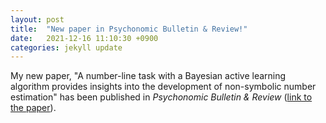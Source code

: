 ```yaml
---
layout: post
title:  "New paper in Psychonomic Bulletin & Review!"
date:   2021-12-16 11:10:30 +0900
categories: jekyll update
---
```

My new paper,
"A number-line task with a Bayesian active learning algorithm provides insights into the development of non-symbolic number estimation" has been published in _Psychonomic Bulletin & Review_ ([link to the paper](https://link.springer.com/article/10.3758/s13423-021-02041-5)).